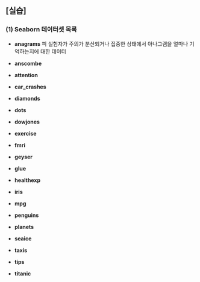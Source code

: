 ## [실습]

### (1) Seaborn 데이터셋 목록

- **anagrams**
    피 실험자가 주의가 분산되거나 집중한 상태에서 아나그램을 얼마나 기억하는지에 대한 데이터
- **anscombe**
    
- **attention**
- **car_crashes**
- **diamonds**
- **dots**
- **dowjones**
- **exercise**
- **fmri**
- **geyser**
- **glue**
- **healthexp**
- **iris**
- **mpg**
- **penguins**
- **planets**
- **seaice**
- **taxis**
- **tips**
- **titanic**

